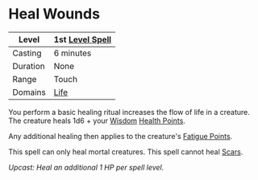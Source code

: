 # Heal Wounds

| Level    | 1st [Level Spell](../../../Spell%20Level.md)                                |
| -------- | ---------------------------------------- |
| Casting  | 6 minutes                                |
| Duration | None                                     |
| Range    | Touch                                    |
| Domains  | [Life](../../../Spell%20Domains/Life.md) |

You perform a basic healing ritual increases the flow of life in a creature. The creature heals 1d6 + your [Wisdom](../../../../Player%20Characters/Chosen%20Statistics/Wisdom.md) [Health Points](../../../../Player%20Characters/Derived%20Statistics/Health%20Points.md). 

Any additional healing then applies to the creature's [Fatigue Points](../../../../Player%20Characters/Derived%20Statistics/Fatigue%20Points.md).

This spell can only heal mortal creatures. This spell cannot heal [Scars](../../../../Player%20Characters/Derived%20Statistics/Scars.md).

*Upcast: Heal an additional 1 HP per spell level.*